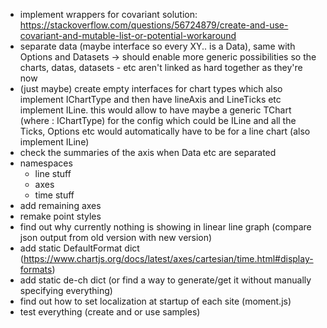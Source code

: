 - implement wrappers for covariant solution: https://stackoverflow.com/questions/56724879/create-and-use-covariant-and-mutable-list-or-potential-workaround
- separate data (maybe interface so every XY.. is a Data), same with Options and Datasets -> should enable more generic possibilities so the charts, datas, datasets - etc aren't linked as hard together as they're now
- (just maybe) create empty interfaces for chart types which also implement IChartType and then have lineAxis and LineTicks etc implement ILine. this would allow to have maybe a generic TChart (where : IChartType) for the config which could be ILine and all the Ticks, Options etc would automatically have to be for a line chart (also implement ILine)
- check the summaries of the axis when Data etc are separated
- namespaces
  - line stuff
  - axes
  - time stuff
- add remaining axes
- remake point styles
- find out why currently nothing is showing in linear line graph (compare json output from old version with new version)
- add static DefaultFormat dict (https://www.chartjs.org/docs/latest/axes/cartesian/time.html#display-formats)
- add static de-ch dict (or find a way to generate/get it without manually specifying everything)
- find out how to set localization at startup of each site (moment.js)
- test everything (create and or use samples)